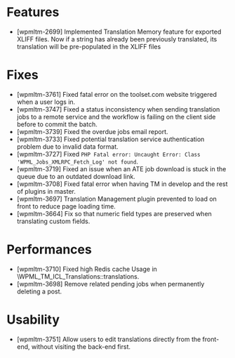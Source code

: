 # Features
* [wpmltm-2699] Implemented Translation Memory feature for exported XLIFF files. Now if a string has already been previously translated, its translation will be pre-populated in the XLIFF files

# Fixes
* [wpmltm-3761] Fixed fatal error on the toolset.com website triggered when a user logs in.
* [wpmltm-3747] Fixed a status inconsistency when sending translation jobs to a remote service and the workflow is failing on the client side before to commit the batch.
* [wpmltm-3739] Fixed the overdue jobs email report.
* [wpmltm-3733] Fixed potential translation service authentication problem due to invalid data format.
* [wpmltm-3727] Fixed `PHP Fatal error: Uncaught Error: Class 'WPML_Jobs_XMLRPC_Fetch_Log' not found`.
* [wpmltm-3719] Fixed an issue when an ATE job download is stuck in the queue due to an outdated download link.
* [wpmltm-3708] Fixed fatal error when having TM in develop and the rest of plugins in master.
* [wpmltm-3697] Translation Management plugin prevented to load on front to reduce page loading time.
* [wpmltm-3664] Fix so that numeric field types are preserved when translating custom fields.

# Performances
* [wpmltm-3710] Fixed high Redis cache Usage in \WPML_TM_ICL_Translations::translations.
* [wpmltm-3698] Remove related pending jobs when permanently deleting a post.

# Usability
* [wpmltm-3751] Allow users to edit translations directly from the front-end, without visiting the back-end first.